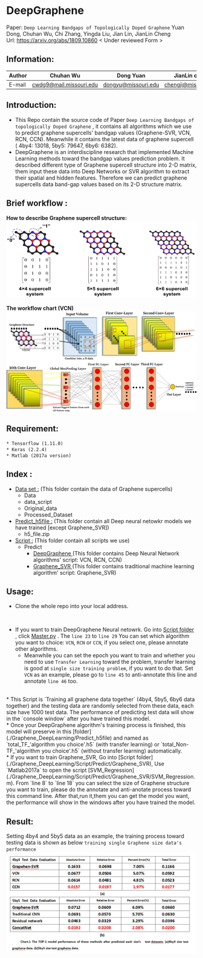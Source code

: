 # DeepGraphene
 Paper: `Deep Learning Bandgaps of Topologically Doped Graphene` Yuan Dong, Chuhan Wu, Chi Zhang, Yingda Liu, Jian Lin, JianLin Cheng  <br/>
         Url: https://arxiv.org/abs/1809.10860  < Under reviewed Form >

## Information:
|Author|Chuhan Wu|Dong Yuan|JianLin cheng|Jian Lin|
|---|---|---|---|---
|E-mail|cwdg9@mail.missouri.edu|dongyu@missouri.edu|chengji@missouri.edu|linjian@missouri.edu

 

## Introduction:
*   This Repo contain the source code of Paper `Deep Learning Bandgaps of topologically Doped Graphene` , it contains all algorithms which we use to predict graphene supercells' bandgap values (Graphene-SVR, VCN, RCN, CCN). Meanwhile it contains the latest data of graphene supercell ( 4by4: 13018, 5by5: 79647, 6by6: 6382). 
*   DeepGraphene is an interdiscipline research that implemented Machine Learning methods toward the bandgap values prediction problem. It described different type of Graphene supercell structure into 2-D matrix, them input these data into Deep Networks or SVR algorithm to extract their spatial and hidden features. Therefore we can predict graphene supercells data band-gap values based on its 2-D structure matrix.  

## Brief workflow : <br/>
**How to describe Graphene supercell structure:** ![](https://github.com/jianlin-cheng/DeepGraphene/blob/master/Image/image1.png)
 <br/> <br/>
**The workflow chart (VCN)** ![](https://github.com/jianlin-cheng/DeepGraphene/blob/master/Image/image2.png)


## Requirement:
    * Tensorflow (1.11.0)
    * Keras (2.2.4)
    * Matlab (2017a version)
## Index :
* [Data set :](./Graphene_DeepLearning/dataset) (This folder contain the data of Graphene supercells)
    * Data
    * data_script
    * Original_data
    * Processed_Dataset
* [Predict_h5file :](./Graphene_DeepLearning/) (This folder contain all Deep neural netowkr models we have trained [except Graphene_SVR])
    * h5_file.zip
* [Script :](./Graphene_DeepLearning/Script)  (This folder contain all scripts we use)
    * Predict 
        * [DeepGraphene ](./Graphene_DeepLearning/Script/Predict/DeepGraphene)  (This folder contains Deep Neural Network algorithms' script: VCN, RCN, CCN)
        * [Graphene_SVR ](./Graphene_DeepLearning/Script/Predict/Graphene_SVR) (This folder contains traditional machine learning algorithm' script: Graphene_SVR)
        
## Usage:
* Clone the whole repo into your local address.
<br/>

* If you want to train DeepGraphene Neural netowrk. Go into [Script folder](./Graphene_DeepLearning/Script/Predict/DeepGraphene) , click [Master.py](./Graphene_DeepLearning/Script/Predict/DeepGraphene/Master.py) . The `line 23` to `line 29` You can set which algorithm you want to choice: `VCN`, `RCN` or `CCN`, if you select one, please annotate other algorithms. 
    * Meanwhile you can set the epoch you want to train and whether you need to use `Transfer Learning` toward the problem, transfer learning is good at `single size training problem`, if you want to do that. Set `VCN` as an example, please go to `line 45` to anti-annotate this line and annotate `line 46` too. 
<br/>
    * This Script is `Training all graphene data together` (4by4, 5by5, 6by6 data together) and the testing data are randomly selected from these data, each size have 1000 test data. The performance of predicting test data will show in the `console window` after you have trained this model.
<br/>
    * Once your DeepGraphene algorithm's training process is finished, this model will preserve in this [folder](./Graphene_DeepLearning/Predict_h5file) and named as `total_TF_'algorithm you choice'.h5` (with transfer learning) or `total_Non-TF_'algorithm you choice'.h5`  (without transfer learning) automatically.   

<br/>
* If you want to train Graphene_SVR, Go into [Script folder](./Graphene_DeepLearning/Script/Predict/Graphene_SVR), Use `Matlab2017a` to open the script [SVM_Regression](./Graphene_DeepLearning/Script/Predict/Graphene_SVR/SVM_Regression.m). From `line 8` to `line 18` you can select the size of Graphene structure you want to train, please do the annotate and anti-anotate process toward this command line. After that,run it,them you can get the model you want, the performance will show in the windows after you have trained the model.

## Result:
Setting 4by4 and 5by5 data as an example, the training process toward testing data is shown as below `training single Graphene size data's performance`
![](https://github.com/jianlin-cheng/DeepGraphene/blob/master/Image/image3.jpg)
